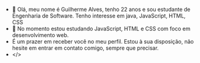 - 👋 Olá, meu nome é Guilherme Alves, tenho 22 anos e sou estudante de Engenharia de Software. Tenho interesse em java, JavaScript, HTML, CSS
- 🌱 No momento estou estudando JavaScript, HTML e CSS com foco em desenvolvimento web.
-  É um prazer em receber você no meu perfil. Estou à sua disposição, não hesite em entrar em contato comigo, sempre que precisar.
-  </> 

<!---
SrDevGui/SrDevGui is a ✨ special ✨ repository because its `README.md` (this file) appears on your GitHub profile.
You can click the Preview link to take a look at your changes.
--->
